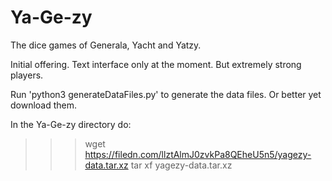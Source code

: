 # Ya-Ge-zy
The dice games of Generala, Yacht and Yatzy.

Initial offering. Text interface only at the moment. But extremely strong players.

Run 'python3 generateDataFiles.py' to generate the data files.
Or better yet download them.

In the Ya-Ge-zy directory do:

>>> wget https://filedn.com/llztAlmJ0zvkPa8QEheU5n5/yagezy-data.tar.xz
>>> tar xf yagezy-data.tar.xz
